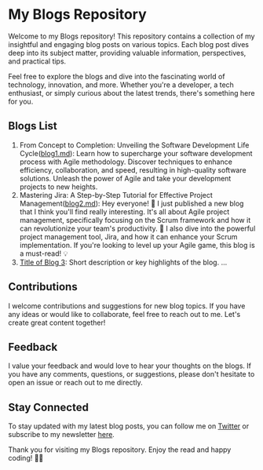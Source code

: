 # My Blogs Repository

Welcome to my Blogs repository! This repository contains a collection of my insightful and engaging blog posts on various topics. Each blog post dives deep into its subject matter, providing valuable information, perspectives, and practical tips.

Feel free to explore the blogs and dive into the fascinating world of technology, innovation, and more. Whether you're a developer, a tech enthusiast, or simply curious about the latest trends, there's something here for you.

## Blogs List

1. From Concept to Completion: Unveiling the Software Development Life Cycle([blog1.md](https://mishrakash.hashnode.dev/from-concept-to-completion-unveiling-the-software-development-life-cycle)): Learn how to supercharge your software development process with Agile methodology. Discover techniques to enhance efficiency, collaboration, and speed, resulting in high-quality software solutions. Unleash the power of Agile and take your development projects to new heights.
2. Mastering Jira: A Step-by-Step Tutorial for Effective Project Management([blog2.md](https://mishrakash.hashnode.dev/mastering-jira-a-step-by-step-tutorial-for-effective-project-management)): Hey everyone! 📢 I just published a new blog that I think you'll find really interesting. It's all about Agile project management, specifically focusing on the Scrum framework and how it can revolutionize your team's productivity. 🚀 I also dive into the powerful project management tool, Jira, and how it can enhance your Scrum implementation. If you're looking to level up your Agile game, this blog is a must-read! 💡
3. [Title of Blog 3](blog3.md): Short description or key highlights of the blog.
   ...

## Contributions

I welcome contributions and suggestions for new blog topics. If you have any ideas or would like to collaborate, feel free to reach out to me. Let's create great content together!

## Feedback

I value your feedback and would love to hear your thoughts on the blogs. If you have any comments, questions, or suggestions, please don't hesitate to open an issue or reach out to me directly.

## Stay Connected

To stay updated with my latest blog posts, you can follow me on [Twitter](https://twitter.com/AkashMi65118169) or subscribe to my newsletter [here]([https://mishrakash.hashnode.dev/newsletter]).

Thank you for visiting my Blogs repository. Enjoy the read and happy coding! 🚀✨
